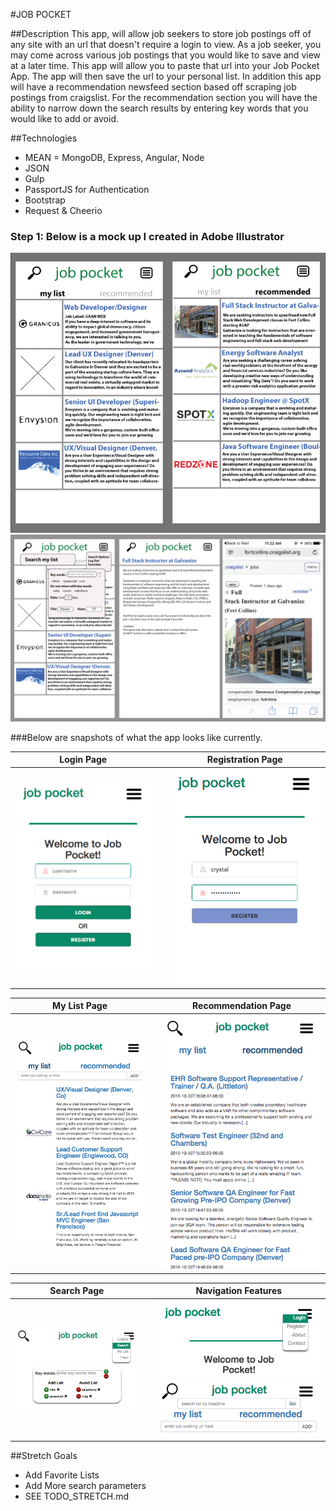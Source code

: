 #JOB POCKET

##Description
This app, will allow job seekers to store job postings off of any site with an url that doesn't require a login to view. As a job seeker, you may come across various job postings that you would like to save and view at a later time. This app will allow you to paste that url into your Job Pocket App. The app will then save the url to your personal list. In addition this app will have a recommendation newsfeed section based off scraping job postings from craigslist. For the recommendation section you will have the ability to narrow down the search results by entering key words that you would like to add or avoid.

##Technologies
- MEAN = MongoDB, Express, Angular, Node
- JSON
- Gulp
- PassportJS for Authentication
- Bootstrap
- Request & Cheerio

### Step 1: Below is a mock up I created in Adobe Illustrator
![](client/images/job_pocket_2_side.png)
![](client/images/Job_Pocket_strip.png)

###Below are snapshots of what the app looks like currently.

**Login Page**                      |    |**Registration Page**
:----------------------------------:|:--:|:----------------------------------:
![](/client/images/login.png)       |    | ![](/client/images/register.png)


**My List Page**                    |    |**Recommendation Page**
:----------------------------------:|:--:|:----------------------------------:
![](/client/images/myList.png)      |    | ![](/client/images/feed.png)

**Search Page**                     |    |**Navigation Features**
:----------------------------------:|:--:|:----------------------------------:
![](/client/images/search.png)      |    | ![](/client/images/nav.png) ![](/client/images/searchBar.png)



##Stretch Goals
- Add Favorite Lists
- Add More search parameters
- SEE TODO_STRETCH.md
